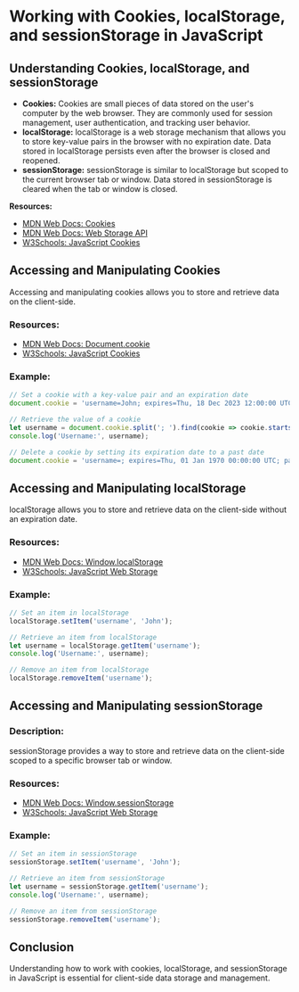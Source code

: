 # Working with Cookies, localStorage, and sessionStorage in JavaScript

## Understanding Cookies, localStorage, and sessionStorage
- **Cookies:** Cookies are small pieces of data stored on the user's computer by the web browser. They are commonly used for session management, user authentication, and tracking user behavior.
- **localStorage:** localStorage is a web storage mechanism that allows you to store key-value pairs in the browser with no expiration date. Data stored in localStorage persists even after the browser is closed and reopened.
- **sessionStorage:** sessionStorage is similar to localStorage but scoped to the current browser tab or window. Data stored in sessionStorage is cleared when the tab or window is closed.

**Resources:**
- [MDN Web Docs: Cookies](https://developer.mozilla.org/en-US/docs/Web/HTTP/Cookies)
- [MDN Web Docs: Web Storage API](https://developer.mozilla.org/en-US/docs/Web/API/Web_Storage_API)
- [W3Schools: JavaScript Cookies](https://www.w3schools.com/js/js_cookies.asp)

## Accessing and Manipulating Cookies
Accessing and manipulating cookies allows you to store and retrieve data on the client-side.

### Resources:
- [MDN Web Docs: Document.cookie](https://developer.mozilla.org/en-US/docs/Web/API/Document/cookie)
- [W3Schools: JavaScript Cookies](https://www.w3schools.com/js/js_cookies.asp)

### Example:
```javascript
// Set a cookie with a key-value pair and an expiration date
document.cookie = 'username=John; expires=Thu, 18 Dec 2023 12:00:00 UTC; path=/';

// Retrieve the value of a cookie
let username = document.cookie.split('; ').find(cookie => cookie.startsWith('username=')).split('=')[1];
console.log('Username:', username);

// Delete a cookie by setting its expiration date to a past date
document.cookie = 'username=; expires=Thu, 01 Jan 1970 00:00:00 UTC; path=/;';
```

## Accessing and Manipulating localStorage
localStorage allows you to store and retrieve data on the client-side without an expiration date.

### Resources:
- [MDN Web Docs: Window.localStorage](https://developer.mozilla.org/en-US/docs/Web/API/Window/localStorage)
- [W3Schools: JavaScript Web Storage](https://www.w3schools.com/jsref/prop_win_localstorage.asp)

### Example:
```javascript
// Set an item in localStorage
localStorage.setItem('username', 'John');

// Retrieve an item from localStorage
let username = localStorage.getItem('username');
console.log('Username:', username);

// Remove an item from localStorage
localStorage.removeItem('username');
```

## Accessing and Manipulating sessionStorage

### Description:
sessionStorage provides a way to store and retrieve data on the client-side scoped to a specific browser tab or window.

### Resources:
- [MDN Web Docs: Window.sessionStorage](https://developer.mozilla.org/en-US/docs/Web/API/Window/sessionStorage)
- [W3Schools: JavaScript Web Storage](https://www.w3schools.com/js/js_webstorage.asp)

### Example:
```javascript
// Set an item in sessionStorage
sessionStorage.setItem('username', 'John');

// Retrieve an item from sessionStorage
let username = sessionStorage.getItem('username');
console.log('Username:', username);

// Remove an item from sessionStorage
sessionStorage.removeItem('username');
```
## Conclusion
Understanding how to work with cookies, localStorage, and sessionStorage in JavaScript is essential for client-side data storage and management.

